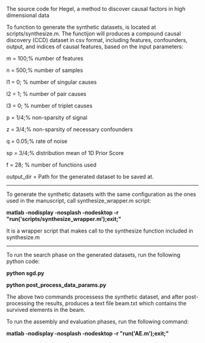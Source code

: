 The source code for Hegel, a method to discover causal factors in high dimensional data

To function to generate the synthetic datasets, is located at scripts/synthesize.m. The functijon will produces a compound causal discovery (CCD) dataset in csv format, including features, confounders, output, and indices of causal features, based on the input parameters:
 

m = 100;% number of features

n = 500;% number of samples

l1 = 0;	% number of singular causes

l2 = 1;	% number of pair causes

l3 = 0; % number of triplet causes

p = 1/4;% non-sparsity of signal

z = 3/4;% non-sparsity of necessary confounders

q = 0.05;% rate of noise

sp = 3/4;% distribution mean of 1D Prior Score

f = 28; % number of functions used

output_dir = Path for the generated dataset to be saved at.

----------------------

To generate the synthetic datasets with the same configuration as the ones used in the manuscript, call synthesize_wrapper.m script:

**matlab -nodisplay -nosplash -nodesktop -r "run('scripts/synthesize_wrapper.m');exit;"**


It is a wrapper script that makes call to the synthesize function included in synthesize.m

----------------------
To run the search phase on the generated datasets, run the following python code:

**python sgd.py**

**python post_process_data_params.py**

The above two commands processess the synthetic dataset, and after post-processing the results, produces a text file beam.txt which contains the survived elements in the beam.


To run the assembly and evaluation phases, run the following command:


**matlab -nodisplay -nosplash -nodesktop -r "run('AE.m');exit;"**


